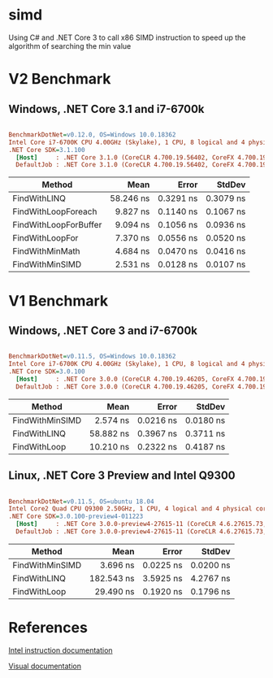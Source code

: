 # simd
Using C# and .NET Core 3 to call x86 SIMD instruction to speed up the algorithm of searching the min value

# V2 Benchmark

## Windows, .NET Core 3.1 and i7-6700k
``` ini

BenchmarkDotNet=v0.12.0, OS=Windows 10.0.18362
Intel Core i7-6700K CPU 4.00GHz (Skylake), 1 CPU, 8 logical and 4 physical cores
.NET Core SDK=3.1.100
  [Host]     : .NET Core 3.1.0 (CoreCLR 4.700.19.56402, CoreFX 4.700.19.56404), X64 RyuJIT
  DefaultJob : .NET Core 3.1.0 (CoreCLR 4.700.19.56402, CoreFX 4.700.19.56404), X64 RyuJIT


```
|                Method |      Mean |     Error |    StdDev |
|---------------------- |----------:|----------:|----------:|
|          FindWithLINQ | 58.246 ns | 0.3291 ns | 0.3079 ns |
|   FindWithLoopForeach |  9.827 ns | 0.1140 ns | 0.1067 ns |
| FindWithLoopForBuffer |  9.094 ns | 0.1056 ns | 0.0936 ns |
|       FindWithLoopFor |  7.370 ns | 0.0556 ns | 0.0520 ns |
|       FindWithMinMath |  4.684 ns | 0.0470 ns | 0.0416 ns |
|       FindWithMinSIMD |  2.531 ns | 0.0128 ns | 0.0107 ns |


# V1 Benchmark

## Windows, .NET Core 3 and i7-6700k
``` ini

BenchmarkDotNet=v0.11.5, OS=Windows 10.0.18362
Intel Core i7-6700K CPU 4.00GHz (Skylake), 1 CPU, 8 logical and 4 physical cores
.NET Core SDK=3.0.100
  [Host]     : .NET Core 3.0.0 (CoreCLR 4.700.19.46205, CoreFX 4.700.19.46214), 64bit RyuJIT
  DefaultJob : .NET Core 3.0.0 (CoreCLR 4.700.19.46205, CoreFX 4.700.19.46214), 64bit RyuJIT


```
|          Method |      Mean |     Error |    StdDev |
|---------------- |----------:|----------:|----------:|
| FindWithMinSIMD |  2.574 ns | 0.0216 ns | 0.0180 ns |
|    FindWithLINQ | 58.882 ns | 0.3967 ns | 0.3711 ns |
|    FindWithLoop | 10.210 ns | 0.2322 ns | 0.4187 ns |

## Linux, .NET Core 3 Preview and Intel Q9300

``` ini

BenchmarkDotNet=v0.11.5, OS=ubuntu 18.04
Intel Core2 Quad CPU Q9300 2.50GHz, 1 CPU, 4 logical and 4 physical cores
.NET Core SDK=3.0.100-preview4-011223
  [Host]     : .NET Core 3.0.0-preview4-27615-11 (CoreCLR 4.6.27615.73, CoreFX 4.700.19.21213), 64bit RyuJIT
  DefaultJob : .NET Core 3.0.0-preview4-27615-11 (CoreCLR 4.6.27615.73, CoreFX 4.700.19.21213), 64bit RyuJIT


```
|          Method |       Mean |     Error |    StdDev |
|---------------- |-----------:|----------:|----------:|
| FindWithMinSIMD |   3.696 ns | 0.0225 ns | 0.0200 ns |
|    FindWithLINQ | 182.543 ns | 3.5925 ns | 4.2767 ns |
|    FindWithLoop |  29.490 ns | 0.1920 ns | 0.1796 ns |

# References

[Intel instruction documentation](https://software.intel.com/sites/landingpage/IntrinsicsGuide/#text=_mm_minpos_epu16&expand=3783)

[Visual documentation](https://www.officedaytime.com/simd512e/simdimg/si.php?f=phminposuw)
